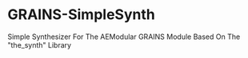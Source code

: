 # GRAINS-SimpleSynth
Simple Synthesizer For The AEModular GRAINS Module Based On The "the_synth" Library
